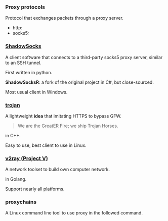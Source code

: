 ### Proxy protocols

Protocol that exchanges packets through a proxy server.

* http: 
* socks5:


### [ShadowSocks](https://github.com/shadowsocks/shadowsocks)

A client software that connects to a third-party socks5 proxy server, similar to an SSH tunnel.

First written in python.

**ShadowSocksR**: a fork of the original project in C#, but close-sourced.

Most usual client in Windows.


### [trojan](https://github.com/trojan-gfw)

A lightweight **idea** that imitating HTTPS to bypass GFW.

> We are the GreatER Fire; we ship Trojan Horses.

in C++.

Easy to use, best client to use in Linux.


### [v2ray (Project V) ](https://github.com/v2ray/v2ray-core)

A network toolset to build own computer network.

in Golang.

Support nearly all platforms.


### proxychains

A Linux command line tool to use proxy in the followed command.


